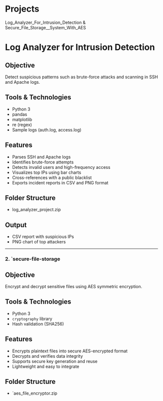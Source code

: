 # Projects
Log_Analyzer_For_Intrusion_Detection & Secure_File_Storage__System_With_AES
# Log Analyzer for Intrusion Detection

## Objective
Detect suspicious patterns such as brute-force attacks and scanning in SSH and Apache logs.

## Tools & Technologies
- Python 3
- pandas
- matplotlib
- re (regex)
- Sample logs (auth.log, access.log)

## Features
- Parses SSH and Apache logs
- Identifies brute-force attempts
- Detects invalid users and high-frequency access
- Visualizes top IPs using bar charts
- Cross-references with a public blacklist
- Exports incident reports in CSV and PNG format

## Folder Structure
- log_analyzer_project.zip

## Output
  - CSV report with suspicious IPs
  - PNG chart of top attackers

---

### 2. `secure-file-storage

## Objective
Encrypt and decrypt sensitive files using AES symmetric encryption.

## Tools & Technologies
- Python 3
- `cryptography` library
- Hash validation (SHA256)

## Features
- Encrypts plaintext files into secure AES-encrypted format
- Decrypts and verifies data integrity
- Supports secure key generation and reuse
- Lightweight and easy to integrate

## Folder Structure
- `aes_file_encryptor.zip



